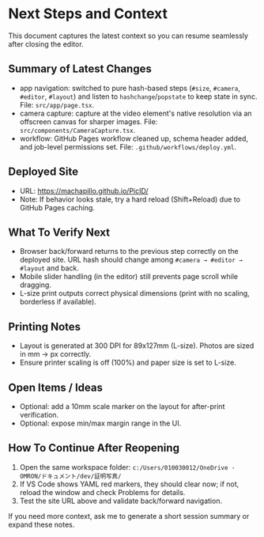 # Next Steps and Context

This document captures the latest context so you can resume seamlessly after closing the editor.

## Summary of Latest Changes
- app navigation: switched to pure hash-based steps (`#size`, `#camera`, `#editor`, `#layout`) and listen to `hashchange`/`popstate` to keep state in sync. File: `src/app/page.tsx`.
- camera capture: capture at the video element's native resolution via an offscreen canvas for sharper images. File: `src/components/CameraCapture.tsx`.
- workflow: GitHub Pages workflow cleaned up, schema header added, and job-level permissions set. File: `.github/workflows/deploy.yml`.

## Deployed Site
- URL: https://machapillo.github.io/PicID/
- Note: If behavior looks stale, try a hard reload (Shift+Reload) due to GitHub Pages caching.

## What To Verify Next
- Browser back/forward returns to the previous step correctly on the deployed site. URL hash should change among `#camera → #editor → #layout` and back.
- Mobile slider handling (in the editor) still prevents page scroll while dragging.
- L-size print outputs correct physical dimensions (print with no scaling, borderless if available).

## Printing Notes
- Layout is generated at 300 DPI for 89x127mm (L-size). Photos are sized in mm → px correctly.
- Ensure printer scaling is off (100%) and paper size is set to L-size.

## Open Items / Ideas
- Optional: add a 10mm scale marker on the layout for after-print verification.
- Optional: expose min/max margin range in the UI.

## How To Continue After Reopening
1. Open the same workspace folder:
   `c:/Users/010030012/OneDrive - OMRON/ドキュメント/dev/証明写真/`
2. If VS Code shows YAML red markers, they should clear now; if not, reload the window and check Problems for details.
3. Test the site URL above and validate back/forward navigation.

If you need more context, ask me to generate a short session summary or expand these notes.

